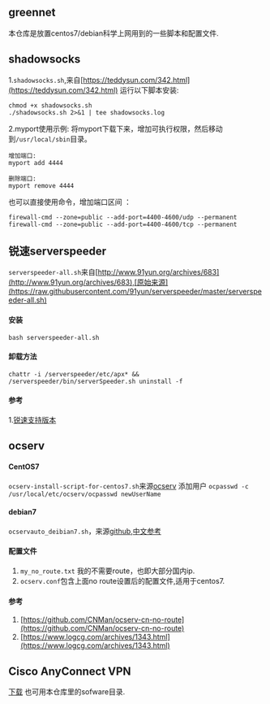 ## greennet
本仓库是放置centos7/debian科学上网用到的一些脚本和配置文件.

## shadowsocks
1.`shadowsocks.sh`,来自[https://teddysun.com/342.html](https://teddysun.com/342.html)
运行以下脚本安装:
```
chmod +x shadowsocks.sh
./shadowsocks.sh 2>&1 | tee shadowsocks.log
```
2.myport使用示例:
将myport下载下来，增加可执行权限，然后移动到`/usr/local/sbin`目录。
```
增加端口:
myport add 4444

删除端口:
myport remove 4444
```
也可以直接使用命令，增加端口区间 ：
```
firewall-cmd --zone=public --add-port=4400-4600/udp --permanent
firewall-cmd --zone=public --add-port=4400-4600/tcp --permanent
```

## 锐速serverspeeder
`serverspeeder-all.sh`来自[http://www.91yun.org/archives/683](http://www.91yun.org/archives/683),[原始来源](https://raw.githubusercontent.com/91yun/serverspeeder/master/serverspeeder-all.sh)
#### 安装
`bash serverspeeder-all.sh`
#### 卸载方法
`chattr -i /serverspeeder/etc/apx* && /serverspeeder/bin/serverSpeeder.sh uninstall -f`

#### 参考
1.[锐速支持版本](http://www.91yun.org/wp-content/plugins/91yun-serverspeeder/systemlist.html)

## ocserv

#### CentOS7
`ocserv-install-script-for-centos7.sh`来源[ocserv](https://github.com/travislee8964/Ocserv-install-script-for-CentOS-RHEL-7)
添加用户
`ocpasswd -c /usr/local/etc/ocserv/ocpasswd newUserName`

#### debian7
`ocservauto_deibian7.sh`，来源[github](https://github.com/fanyueciyuan/eazy-for-ss/blob/master/ocservauto/ocservauto.sh),[中文参考](http://www.fanyueciyuan.info/fq/ocserv-debian.html/comment-page-3#comments)

#### 配置文件
1. `my_no_route.txt` 我的不需要route，也即大部分国内ip.
2. `ocserv.conf`包含上面no route设置后的配置文件,适用于centos7.

#### 参考
1. [https://github.com/CNMan/ocserv-cn-no-route](https://github.com/CNMan/ocserv-cn-no-route)
2. [https://www.logcg.com/archives/1343.html](https://www.logcg.com/archives/1343.html)


## Cisco AnyConnect VPN
[下载](https://cnlic.com/share/client.html)
也可用本仓库里的sofware目录.
